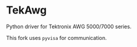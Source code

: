 # TekAwg

Python driver for Tektronix AWG 5000/7000 series.

This fork uses `pyvisa` for communication.
